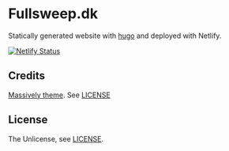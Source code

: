 # Fullsweep.dk

Statically generated website with [hugo](https://gohugo.io/) and deployed with Netlify.

[![Netlify Status](https://api.netlify.com/api/v1/badges/a12138fa-43fc-4d1c-a3dd-47a0c55f5928/deploy-status)](https://app.netlify.com/sites/hardcore-blackwell-efb952/deploys)

## Credits
[Massively theme](https://github.com/curtistimson/hugo-theme-massively). See [LICENSE](https://github.com/curtistimson/hugo-theme-massively/blob/master/LICENSE)

## License

The Unlicense, see [LICENSE](./LICENSE).
